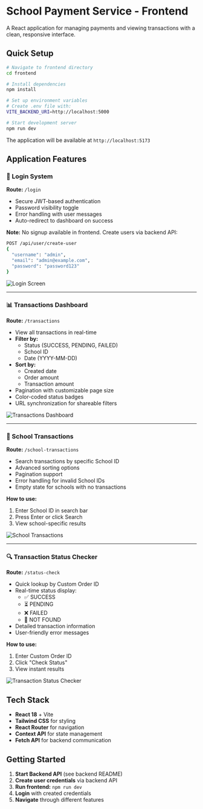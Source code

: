 # School Payment Service - Frontend

A React application for managing payments and viewing transactions with a clean, responsive interface.

## Quick Setup

```bash
# Navigate to frontend directory
cd frontend

# Install dependencies
npm install

# Set up environment variables
# Create .env file with:
VITE_BACKEND_URI=http://localhost:5000

# Start development server
npm run dev
```

The application will be available at `http://localhost:5173`

## Application Features

### 🔐 Login System
**Route:** `/login`

- Secure JWT-based authentication
- Password visibility toggle
- Error handling with user messages
- Auto-redirect to dashboard on success

**Note:** No signup available in frontend. Create users via backend API:
```bash
POST /api/user/create-user
{
  "username": "admin",
  "email": "admin@example.com", 
  "password": "password123"
}
```

![Login Screen](./login.png)

---

### 📊 Transactions Dashboard
**Route:** `/transactions`

- View all transactions in real-time
- **Filter by:**
  - Status (SUCCESS, PENDING, FAILED)
  - School ID
  - Date (YYYY-MM-DD)
- **Sort by:**
  - Created date
  - Order amount
  - Transaction amount
- Pagination with customizable page size
- Color-coded status badges
- URL synchronization for shareable filters

![Transactions Dashboard](./transactions.png)

---

### 🏫 School Transactions
**Route:** `/school-transactions`

- Search transactions by specific School ID
- Advanced sorting options
- Pagination support
- Error handling for invalid School IDs
- Empty state for schools with no transactions

**How to use:**
1. Enter School ID in search bar
2. Press Enter or click Search
3. View school-specific results

![School Transactions](./transactions-by-school.png)

---

### 🔍 Transaction Status Checker
**Route:** `/status-check`

- Quick lookup by Custom Order ID
- Real-time status display:
  - ✅ SUCCESS
  - ⏳ PENDING
  - ❌ FAILED
  - 🚫 NOT FOUND
- Detailed transaction information
- User-friendly error messages

**How to use:**
1. Enter Custom Order ID
2. Click "Check Status"
3. View instant results

![Transaction Status Checker](./transactions-check.png)

## Tech Stack

- **React 18** + Vite
- **Tailwind CSS** for styling
- **React Router** for navigation
- **Context API** for state management
- **Fetch API** for backend communication

## Getting Started

1. **Start Backend API** (see backend README)
2. **Create user credentials** via backend API
3. **Run frontend:** `npm run dev`
4. **Login** with created credentials
5. **Navigate** through different features